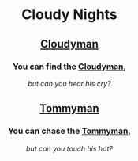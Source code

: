<div align=center>

# **Cloudy Nights**

## [Cloudyman](https://cloudyman.itsacloudynight.com)

### **You can find the [Cloudyman](https://cloudyman.itsacloudynight.com),**

_but can you hear his cry?_

## [Tommyman](https://tommyman.itsacloudynight.com/)

### **You can chase the [Tommyman](https://tommyman.itsacloudynight.com/),**

_but can you touch his hat?_

</div>
